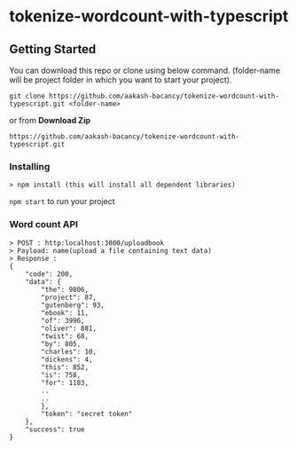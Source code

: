 # tokenize-wordcount-with-typescript

## Getting Started
You can download this repo or clone using below command. (folder-name will be project folder in which you want to start your project).
```
git clone https://github.com/aakash-bacancy/tokenize-wordcount-with-typescript.git <folder-name>
```
or from **Download Zip**
```
https://github.com/aakash-bacancy/tokenize-wordcount-with-typescript.git 
```

### Installing
```
> npm install (this will install all dependent libraries)
```

`npm start` to run your project 

### Word count API
```
> POST : http:localhost:3000/uploadbook  
> Payload: name(upload a file containing text data)
> Response : 
{
    "code": 200,
    "data": {
        "the": 9806,
        "project": 87,
        "gutenberg": 93,
        "ebook": 11,
        "of": 3996,
        "oliver": 881,
        "twist": 68,
        "by": 805,
        "charles": 10,
        "dickens": 4,
        "this": 852,
        "is": 758,
        "for": 1183,
        ..
        ..
        },
        "token": "secret token"
    },
    "success": true
}
```
